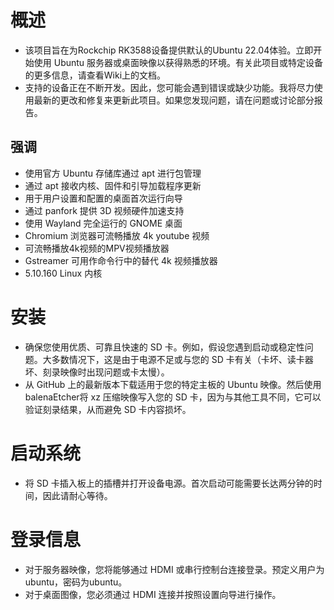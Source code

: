# 概述
* 该项目旨在为Rockchip RK3588设备提供默认的Ubuntu 22.04体验。立即开始使用 Ubuntu 服务器或桌面映像以获得熟悉的环境。有关此项目或特定设备的更多信息，请查看Wiki上的文档。
* 支持的设备正在不断开发。因此，您可能会遇到错误或缺少功能。我将尽力使用最新的更改和修复来更新此项目。如果您发现问题，请在问题或讨论部分报告。

## 强调
* 使用官方 Ubuntu 存储库通过 apt 进行包管理
* 通过 apt 接收内核、固件和引导加载程序更新
* 用于用户设置和配置的桌面首次运行向导
* 通过 panfork 提供 3D 视频硬件加速支持
* 使用 Wayland 完全运行的 GNOME 桌面
* Chromium 浏览器可流畅播放 4k youtube 视频
* 可流畅播放4k视频的MPV视频播放器
* Gstreamer 可用作命令行中的替代 4k 视频播放器
* 5.10.160 Linux 内核

# 安装
* 确保您使用优质、可靠且快速的 SD 卡。例如，假设您遇到启动或稳定性问题。大多数情况下，这是由于电源不足或与您的 SD 卡有关（卡坏、读卡器坏、刻录映像时出现问题或卡太慢）。
* 从 GitHub 上的最新版本下载适用于您的特定主板的 Ubuntu 映像。然后使用balenaEtcher将 xz 压缩映像写入您的 SD 卡，因为与其他工具不同，它可以验证刻录结果，从而避免 SD 卡内容损坏。

# 启动系统
* 将 SD 卡插入板上的插槽并打开设备电源。首次启动可能需要长达两分钟的时间，因此请耐心等待。

# 登录信息
* 对于服务器映像，您将能够通过 HDMI 或串行控制台连接登录。预定义用户为ubuntu，密码为ubuntu。
* 对于桌面图像，您必须通过 HDMI 连接并按照设置向导进行操作。
